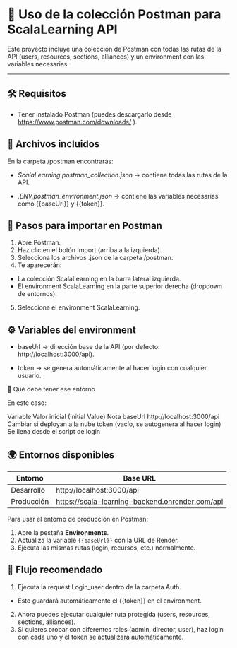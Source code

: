 # 📌 Uso de la colección Postman para ScalaLearning API

Este proyecto incluye una colección de Postman con todas las rutas de la API (users, resources, sections, alliances) y un environment con las variables necesarias.

---

## 🛠️ Requisitos

* Tener instalado Postman (puedes descargarlo desde https://www.postman.com/downloads/
).

## 📂 Archivos incluidos

En la carpeta /postman encontrarás:

* _ScalaLearning.postman_collection.json_ → contiene todas las rutas de la API.

* _.ENV.postman_environment.json_ → contiene las variables necesarias como {{baseUrl}} y {{token}}.

## 🚀 Pasos para importar en Postman

1. Abre Postman.
2. Haz clic en el botón Import (arriba a la izquierda).
3. Selecciona los archivos .json de la carpeta /postman.
4. Te aparecerán:
* La colección ScalaLearning en la barra lateral izquierda.
* El environment ScalaLearning en la parte superior derecha (dropdown de entornos).
5. Selecciona el environment ScalaLearning.

## ⚙️ Variables del environment

* baseUrl → dirección base de la API (por defecto: http://localhost:3000/api).

* token → se genera automáticamente al hacer login con cualquier usuario.

🔹 Qué debe tener ese entorno

En este caso:

Variable	Valor inicial (Initial Value)	           Nota
baseUrl	    http://localhost:3000/api	               Cambiar si deployan a la nube
token	    (vacío, se autogenera al hacer login)	   Se llena desde el script de login

## 🌍 Entornos disponibles

| Entorno     | Base URL                                      |
| ------------ | --------------------------------------------- |
| Desarrollo   | http://localhost:3000/api                     |
| Producción   | https://scala-learning-backend.onrender.com/api | (Por ejemplo)

Para usar el entorno de producción en Postman:
1. Abre la pestaña **Environments**.
2. Actualiza la variable `{{baseUrl}}` con la URL de Render.
3. Ejecuta las mismas rutas (login, recursos, etc.) normalmente.


## 🔑 Flujo recomendado

1. Ejecuta la request Login_user dentro de la carpeta Auth.
* Esto guardará automáticamente el {{token}} en el environment.
2. Ahora puedes ejecutar cualquier ruta protegida (users, resources, sections, alliances).
3. Si quieres probar con diferentes roles (admin, director, user), haz login con cada uno y el token se actualizará automáticamente.